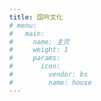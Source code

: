 ```yaml
---
title: 国吟文化
# menu:
#   main:
#     name: 主页
#     weight: 1
#     params:
#       icon:
#         vendor: bs
#         name: house
---
```

